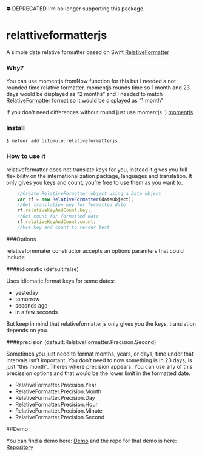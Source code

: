 ⛔️ DEPRECATED I'm no longer supporting this package.

# relattiveformatterjs

A simple date relative formatter based on Swift [RelativeFormatter](https://github.com/bitomule/RelativeFormatter)

### Why?

You can use momentjs fromNow function for this but I needed a not rounded time relative formatter. momentjs rounds time so 1 month and 23 days would be displayed as “2 months” and I needed to match [RelativeFormatter](https://github.com/bitomule/RelativeFormatter) format so it would be displayed as “1 month”

If you don't need differences without round just use momentjs :) [momentjs](https://atmospherejs.com/momentjs/moment)

### Install

```bash
$ meteor add bitomule:relativeformatterjs
```

### How to use it

relativeformatter does not translate keys for you, instead it gives you full flexibility on the internationalization package, languages and translation. It only gives you keys and count, you’re free to use them as you want to.

```javascript
	//Create RelativeFormatter object using a Date object
	var rf = new RelativeFormatter(dateObject);
	//Get translation key for formatted date
	rf.relativeKeyAndCount.key;
	//Get count for formatted date
	rf.relativeKeyAndCount.count;
	//Use key and count to render text
```

###Options

relativeformmater constructor accepts an options paramters that could include

####idiomatic (default:false)

Uses idiomatic format keys for some dates:
- yesteday
- tomorrow
- seconds ago
- in a few seconds

But keep in mind that relativeformatterjs only gives you the keys, translation depends on you.

####precision (default:RelativeFormatter.Precision.Second)

Sometimes you just need to format months, years, or days, time under that intervals isn’t important. You don’t need to now something is in 23 days, is just “this month”. Theres where precision appears. You can use any of this precission options and that would be the lower limit in the formatted date.

- RelativeFormatter.Precision.Year
- RelativeFormatter.Precision.Month
- RelativeFormatter.Precision.Day
- RelativeFormatter.Precision.Hour
- RelativeFormatter.Precision.Minute
- RelativeFormatter.Precision.Second


##Demo

You can find a demo here: [Demo](http://relativeformatterjs-demo.meteor.com) and the repo for that demo is here: [Repository](https://github.com/bitomule/relativeformatterjs-demo)
